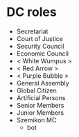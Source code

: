 # DC roles

- Secretariat
- Court of Justice
- Security Council
- Economic Council
- < White Wumpus >
- < Red Arrow >
- < Purple Bubble >
- General Assembly
- Global Citizen
- Artificial Persons
- Senior Members
- Junior Members
- Szemikon MC
    - bot
